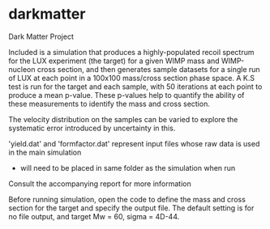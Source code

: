 # darkmatter
Dark Matter Project

Included is a simulation that produces a highly-populated recoil spectrum for the LUX experiment (the target) for a given WIMP mass and WIMP-nucleon cross section, and then generates sample datasets for a single run of LUX at each point in a 100x100 mass/cross section phase space. A K.S test is run for the target and each sample, with 50 iterations at each point to produce a mean p-value. These p-values help to quantify the ability of these measurements to identify the mass and cross section.

The velocity distribution on the samples can be varied to explore the systematic error introduced by uncertainty in this. 

'yield.dat' and 'formfactor.dat' represent input files whose raw data is used in the main simulation
- will need to be placed in same folder as the simulation when run

Consult the accompanying report for more information

Before running simulation, open the code to define the mass and cross section for the target and specify the output file. The default setting is for no file output, and target Mw = 60, sigma = 4D-44.
